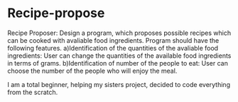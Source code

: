 # Recipe-propose
Recipe Proposer:
Design a program, which proposes possible recipes which can be cooked with avaliable food ingredients. Program should have the following features.
a)Identification of the quantities of the avaliable food ingredients: User can change the quantities of the available food ingredients in terms of grams.
b)Identification of number of the people to eat: User can choose the number of the people who will enjoy the meal.

I am a total beginner, helping my sisters project, decided to code everything from the scratch.

